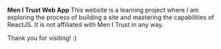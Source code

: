 **Men I Trust Web App**
This website is a learning project where I am exploring the process of building a site and mastering the capabilities of ReactJS. It is not affiliated with Men I Trust in any way.

Thank you for visiting! :)
